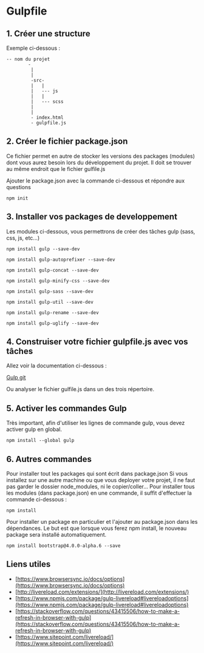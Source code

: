 # Gulpfile

## 1. Créer une structure

Exemple ci-dessous :

```
-- nom du projet 
        -
         |
         |
         -src-
         |   |
         |   --- js
         |   |
         |   --- scss
         |
         |
         - index.html
         - gulpfile.js
 ```
 
## 2. Créer le fichier package.json

Ce fichier permet en autre de stocker les versions des packages (modules) dont vous aurez besoin lors du développement du projet.
Il doit se trouver au même endroit que le fichier gulfile.js

Ajouter le package.json avec la commande ci-dessous et répondre aux questions

```
npm init
```

## 3. Installer vos packages de developpement

Les modules ci-dessous, vous permettrons de créer des tâches gulp (sass, css, js, etc...)

```
npm install gulp --save-dev
```
```
npm install gulp-autoprefixer --save-dev
```
```
npm install gulp-concat --save-dev
```
```
npm install gulp-minify-css --save-dev
```
```
npm install gulp-sass --save-dev
```
```
npm install gulp-util --save-dev
```
```
npm install gulp-rename --save-dev
```
```
npm install gulp-uglify --save-dev
```
  
## 4. Construiser votre fichier gulpfile.js avec vos tâches

 
Allez voir la documentation ci-dessous :

[Gulp git](https://github.com/gulpjs/gulp/blob/master/docs/getting-started.md)

Ou analyser le fichier gulfile.js dans un des trois répertoire.

## 5. Activer les commandes Gulp

Très important, afin d'utiliser les lignes de commande gulp, vous devez activer gulp en global.

```
npm install --global gulp 
```


## 6. Autres commandes

Pour installer tout les packages qui sont écrit dans package.json
Si vous installez sur une autre machine ou que vous deployer votre projet, il ne faut pas garder le dossier node_modules, ni le copier/coller...
Pour installer tous les modules (dans package.json) en une commande, il suffit d'effectuer la commande ci-dessous :

```
npm install
```

Pour installer un package en particulier et l'ajouter au package.json dans les dépendances. Le but est que lorsque vous ferez npm install, le nouveau package sera installé automatiquement.

```
npm install bootstrap@4.0.0-alpha.6 --save
```

## Liens utiles

- [https://www.browsersync.io/docs/options](https://www.browsersync.io/docs/options)
- [http://livereload.com/extensions/](http://livereload.com/extensions/)
- [https://www.npmjs.com/package/gulp-livereload#livereloadoptions](https://www.npmjs.com/package/gulp-livereload#livereloadoptions)
- [https://stackoverflow.com/questions/43415506/how-to-make-a-refresh-in-browser-with-gulp](https://stackoverflow.com/questions/43415506/how-to-make-a-refresh-in-browser-with-gulp)
- [https://www.sitepoint.com/livereload/](https://www.sitepoint.com/livereload/)